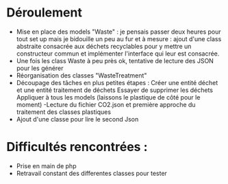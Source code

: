 # Déroulement

- Mise en place des models "Waste" : je pensais passer deux heures pour tout set up mais je bidouille un peu au fur et à mesure : ajout d'une class abstraite consacrée aux déchets recyclables pour y mettre un constructeur commun et implémenter l'interface qui leur est consacrée.
- Une fois les class Waste à peu près ok, tentative de lecture des JSON pour les générer
- Réorganisation des classes "WasteTreatment"
- Découpage des tâches en plus petites étapes :
  Créer une entité déchet et une entité traitement de déchets
  Essayer de supprimer les déchets
  Appliquer à tous les models (laissons le plastique de côté pour le moment)
-Lecture du fichier CO2.json et première approche du traitement des classes plastiques
- Ajout d'une classe pour lire le second Json


# Difficultés rencontrées :
- Prise en main de php
- Retravail constant des differentes classes pour tester

